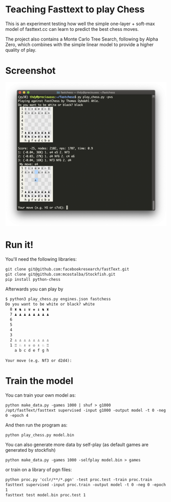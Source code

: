 Teaching Fasttext to play Chess
===============================

This is an experiment testing how well the simple one-layer + soft-max model of fasttext.cc
can learn to predict the best chess moves.

The project also contains a Monte Carlo Tree Search, following by Alpha Zero, which combines with the simple linear model to provide a higher quality of play.

Screenshot
==========

![Screenshot](https://raw.githubusercontent.com/thomasahle/fastchess/master/static/screenshot.png)

Run it!
=======

You'll need the following libraries:

    git clone git@github.com:facebookresearch/fastText.git
    git clone git@github.com:mcostalba/Stockfish.git
    pip install python-chess

Afterwards you can play by

    $ python3 play_chess.py engines.json fastchess
    Do you want to be white or black? white
      8 ♜ ♞ ♝ ♛ ♚ ♝ ♞ ♜
      7 ♟ ♟ ♟ ♟ ♟ ♟ ♟ ♟
      6
      5
      4
      3
      2 ♙ ♙ ♙ ♙ ♙ ♙ ♙ ♙
      1 ♖ ♘ ♗ ♕ ♔ ♗ ♘ ♖
        a b c d e f g h

    Your move (e.g. Nf3 or d2d4):

Train the model
===============

You can train your own model as:

    python make_data.py -games 1000 | shuf > g1000
    /opt/fastText/fasttext supervised -input g1000 -output model -t 0 -neg 0 -epoch 4

And then run the program as:

    python play_chess.py model.bin

You can also generate more data by self-play (as default games are generated by stockfish)

    python make_data.py -games 1000 -selfplay model.bin > games

or train on a library of pgn files:

    python proc.py 'cclr/**/*.pgn' -test proc.test -train proc.train
    fasttext supervised -input proc.train -output model -t 0 -neg 0 -epoch 1
    fasttext test model.bin proc.test 1

